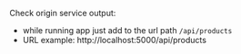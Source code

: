 Check origin service output:
- while running app just add to the url path `/api/products`
- URL example: http://localhost:5000/api/products

